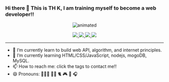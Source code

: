 ### Hi there 👋 This is TH K, I am training myself to become a web developer!!


<!-- ![ezgif com-gif-maker](https://user-images.githubusercontent.com/108649296/203933626-38547978-2702-492f-8333-4748cfd9b26a.gif) -->
<p align="center">
  <img src="https://user-images.githubusercontent.com/108649296/203933626-38547978-2702-492f-8333-4748cfd9b26a.gif" alt="animated" />
</p>
<!-- <div id="avatar" align="center">
  <img src="https://scontent.ftpe8-3.fna.fbcdn.net/v/t1.6435-9/30516696_1848390108516381_252077682211160064_n.jpg?_nc_cat=106&ccb=1-7&_nc_sid=09cbfe&_nc_ohc=fYhetpk1Ag8AX98qMXZ&tn=3OM4M7PSYO6m1MmA&_nc_ht=scontent.ftpe8-3.fna&oh=00_AfDK8pLY4fRzb-mZOU_ONiI2KbOhXRrP1GEP5OcugXOJ1g&oe=63A7DC12" width="100"/>
</div> -->
<!-- medium -->
<div align="center">
<a href="https://medium.com/@tina0757023.bt07" target="_blank">
      <img src="https://img.shields.io/badge/-Medium-lightgrey"/>
</a>
<!-- Linkedin -->
<a href="https://www.linkedin.com/in/kuo-ting-han-3b045ab5/" target="_blank">
      <img src="https://img.shields.io/badge/-Linkedin-blue"/>
</a>
<!-- Mailto -->
<a href="mailto:tina0757023.bt07@nycu.edu.tw" target="_blank">
      <img src="https://img.shields.io/badge/-Mail-red"/>
</a>
<!-- CodePen -->
<a href="https://codepen.io/your-work" target="_blank">
      <img src="https://img.shields.io/badge/-CodePen-white"/>
</a>
</div>
<hr/>
<!-- **thk61159/thk61159** is a ✨ _special_ ✨ repository because its `README.md` (this file) appears on your GitHub profile. -->

- 🔭 I’m currently learn to build web API, algorithm, and internet principles.
- 🌱 I’m currently learning HTML/CSS/JavaScript, nodejs, mogoDB, MySQL.
- 📫 How to reach me: click the tags to contact me!!
- 😄 Pronouns: 👩🏻‍💻 💃🏻 🐈 🎮 🎤 🎧
<!-- - ⚡ Fun fact: ... -->

